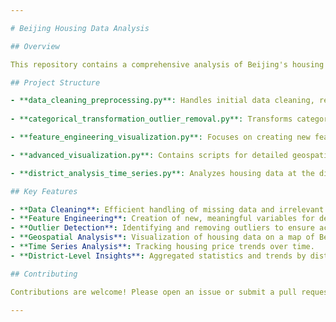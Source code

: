 ```yaml
---

# Beijing Housing Data Analysis

## Overview

This repository contains a comprehensive analysis of Beijing's housing market data. The project involves various steps including data cleaning, categorical transformation, outlier detection and removal, feature engineering, and advanced visualizations. The analysis provides insights into price trends, the impact of proximity to amenities like subways and elevators, and district-level housing market dynamics.

## Project Structure

- **data_cleaning_preprocessing.py**: Handles initial data cleaning, removal of unnecessary columns, and basic preprocessing tasks such as filling missing values.
  
- **categorical_transformation_outlier_removal.py**: Transforms categorical variables, removes outliers from the dataset, and ensures data integrity for further analysis.

- **feature_engineering_visualization.py**: Focuses on creating new features such as distance to the city center and price per square meter, followed by basic visualizations to explore the data.

- **advanced_visualization.py**: Contains scripts for detailed geospatial visualizations, including scatter plots overlaid on maps and annotated visual insights.

- **district_analysis_time_series.py**: Analyzes housing data at the district level and explores time-series trends, particularly focusing on housing prices post-2010.

## Key Features

- **Data Cleaning**: Efficient handling of missing data and irrelevant features.
- **Feature Engineering**: Creation of new, meaningful variables for deeper insights.
- **Outlier Detection**: Identifying and removing outliers to ensure accurate analysis.
- **Geospatial Analysis**: Visualization of housing data on a map of Beijing.
- **Time Series Analysis**: Tracking housing price trends over time.
- **District-Level Insights**: Aggregated statistics and trends by district.

## Contributing

Contributions are welcome! Please open an issue or submit a pull request for any improvements or additions.

---
```

